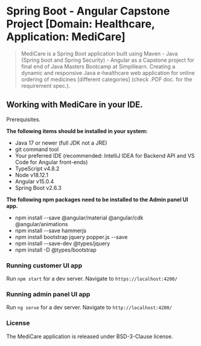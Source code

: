 # Spring Boot - Angular Capstone Project [Domain: Healthcare, Application: MediCare]

> MediCare is a Spring Boot application built using Maven - Java (Spring boot and Spring Security) - Angular as a Capstone project for final end of Java Masters Bootcamp at Simplilearn.
Creating a dynamic and responsive Java e-healthcare web application for online ordering of medicines [different categories]
(check .PDF doc. for the requirement spec.).

## Working with MediCare in your IDE.

Prerequisites.

**The following items should be installed in your system:**

+ Java 17 or newer (full JDK not a JRE)
+ git command tool
+ Your preferred IDE (recommended: IntelliJ IDEA for Backend API and VS Code for Angular front-ends)
+ TypeScript v4.8.2
+ Node v18.12.1
+ Angular v15.0.4
+ Spring Boot v2.6.3

**The following npm packages need to be installed to the Admin panel UI app.**

- npm install --save @angular/material @angular/cdk @angular/animations
- npm install --save hammerjs
- npm install bootstrap jquery popper.js --save
- npm install --save-dev @types/jquery
- npm install -D @types/bootstrap

### Running customer UI app
Run `npm start` for a dev server. Navigate to `https://localhost:4200/`

### Running admin panel UI app
Run `ng serve` for a dev server. Navigate to `http://localhost:4200/`


### License

The MediCare application is released under BSD-3-Clause license.




